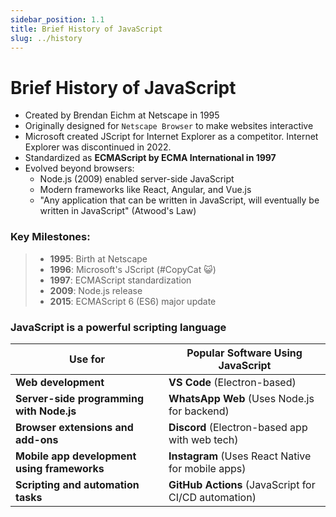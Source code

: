 ```yaml
---
sidebar_position: 1.1
title: Brief History of JavaScript
slug: ../history
---
```


# Brief History of JavaScript

- Created by Brendan Eichm at Netscape in 1995
- Originally designed for `Netscape Browser` to make websites interactive
- Microsoft created JScript for Internet Explorer as a competitor. Internet Explorer was discontinued in 2022.
- Standardized as **ECMAScript by ECMA International in 1997**
- Evolved beyond browsers:
  - Node.js (2009) enabled server-side JavaScript
  - Modern frameworks like React, Angular, and Vue.js
  - "Any application that can be written in JavaScript, will eventually be written in JavaScript" (Atwood's Law)

### Key Milestones:

> - **1995**: Birth at Netscape
> - **1996**: Microsoft's JScript (#CopyCat 😺)
> - **1997**: ECMAScript standardization
> - **2009**: Node.js release
> - **2015**: ECMAScript 6 (ES6) major update

### JavaScript is a powerful scripting language

| **Use for**                                 | **Popular Software Using JavaScript**                |
| ------------------------------------------- | ---------------------------------------------------- |
| **Web development**                         | **VS Code** (Electron-based)                         |
| **Server-side programming with Node.js**    | **WhatsApp Web** (Uses Node.js for backend)          |
| **Browser extensions and add-ons**          | **Discord** (Electron-based app with web tech)       |
| **Mobile app development using frameworks** | **Instagram** (Uses React Native for mobile apps)    |
| **Scripting and automation tasks**          | **GitHub Actions** (JavaScript for CI/CD automation) |

